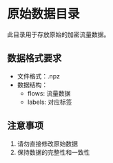 # 原始数据目录

此目录用于存放原始的加密流量数据。

## 数据格式要求
- 文件格式：.npz
- 数据结构：
  - flows: 流量数据
  - labels: 对应标签

## 注意事项
1. 请勿直接修改原始数据
2. 保持数据的完整性和一致性 